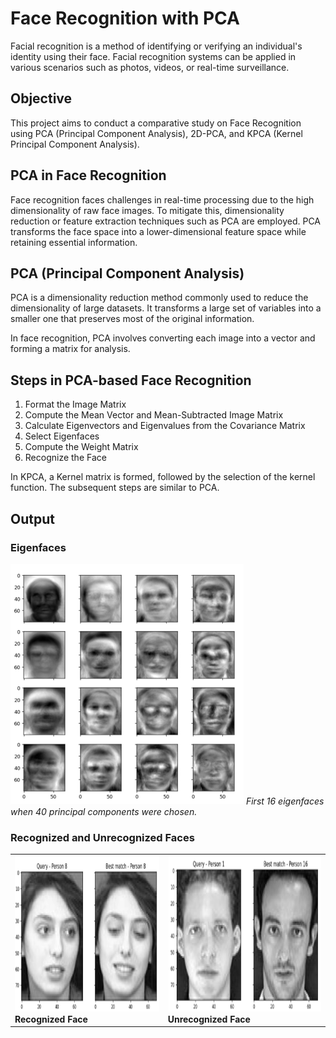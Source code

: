 # Face Recognition with PCA

Facial recognition is a method of identifying or verifying an individual's identity using their face. Facial recognition systems can be applied in various scenarios such as photos, videos, or real-time surveillance.

## Objective

This project aims to conduct a comparative study on Face Recognition using PCA (Principal Component Analysis), 2D-PCA, and KPCA (Kernel Principal Component Analysis).

## PCA in Face Recognition

Face recognition faces challenges in real-time processing due to the high dimensionality of raw face images. To mitigate this, dimensionality reduction or feature extraction techniques such as PCA are employed. PCA transforms the face space into a lower-dimensional feature space while retaining essential information.

## PCA (Principal Component Analysis)

PCA is a dimensionality reduction method commonly used to reduce the dimensionality of large datasets. It transforms a large set of variables into a smaller one that preserves most of the original information.

In face recognition, PCA involves converting each image into a vector and forming a matrix for analysis.

## Steps in PCA-based Face Recognition

1. Format the Image Matrix
2. Compute the Mean Vector and Mean-Subtracted Image Matrix
3. Calculate Eigenvectors and Eigenvalues from the Covariance Matrix
4. Select Eigenfaces
5. Compute the Weight Matrix
6. Recognize the Face

In KPCA, a Kernel matrix is formed, followed by the selection of the kernel function. The subsequent steps are similar to PCA.

## Output

### Eigenfaces

![Eigen Faces](output_img/EigenFace.png)
*First 16 eigenfaces when 40 principal components were chosen.*

### Recognized and Unrecognized Faces

<table>
  <tr>
    <td>
      <img src="output_img/Correct.png" alt="Recognized Face" height="250"/><br>
      <b>Recognized Face</b>
    </td>
    <td>
      <img src="output_img/Wrong.png" alt="Unrecognized Face" height="250"/><br>
      <b>Unrecognized Face</b>
    </td>
  </tr>
</table>
